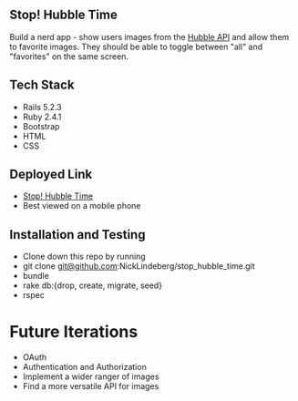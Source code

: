 ## Stop! Hubble Time
Build a nerd app - show users images from the [Hubble API](http://hubblesite.org/api/documentation) and allow them to favorite images. They should be able to toggle between "all" and "favorites" on the same screen.

## Tech Stack
- Rails 5.2.3
- Ruby 2.4.1
- Bootstrap
- HTML
- CSS

## Deployed Link
- [Stop! Hubble Time](https://stop-hubble-time.herokuapp.com/)
- Best viewed on a mobile phone

## Installation and Testing

- Clone down this repo by running 
- git clone git@github.com:NickLindeberg/stop_hubble_time.git
- bundle
- rake db:{drop, create, migrate, seed}
- rspec

# Future Iterations

- OAuth
- Authentication and Authorization
- Implement a wider ranger of images
- Find a more versatile API for images
